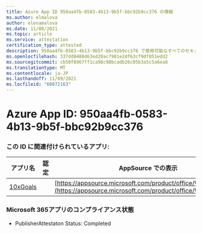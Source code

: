 ```yaml
---
title: Azure App ID 950aa4fb-0583-4b13-9b5f-bbc92b9cc376 の情報
ms.author: elmalova
author: elenamalova
ms.date: 11/08/2021
ms.topic: article
ms.service: attestation
certification_type: attested
description: 950aa4fb-0583-4b13-9b5f-bbc92b9cc376 で使用可能なすべてのセキュリティおよびコンプライアンス情報。
ms.openlocfilehash: 337dd8488d63ed20ac7981e2df63cf9df851edd2
ms.sourcegitcommit: cb50f8967ff1ca98c98bcadb26c05b3a5c5a6ea8
ms.translationtype: MT
ms.contentlocale: ja-JP
ms.lasthandoff: 11/09/2021
ms.locfileid: "60872163"
---
```

# <a name="azure-app-id-950aa4fb-0583-4b13-9b5f-bbc92b9cc376"></a>Azure App ID: 950aa4fb-0583-4b13-9b5f-bbc92b9cc376


### <a name="apps-associated-with-this-id"></a>この ID に関連付けられているアプリ:
| **アプリ名** | **認定** | **AppSource での表示** |
|--------------|---------------|-----------------------|
| [10xGoals](https://docs.microsoft.com/microsoft-365-app-certification/forward/WA200003122) |  | [https://appsource.microsoft.com/product/office/WA200003122](https://appsource.microsoft.com/product/office/WA200003122) |

### <a name="microsoft-365-app-compliance-status"></a>Microsoft 365アプリのコンプライアンス状態
- PublisherAttestaton Status: Completed

